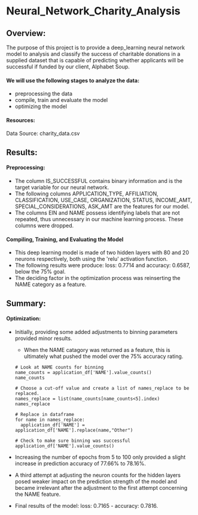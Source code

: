 # Neural_Network_Charity_Analysis

## Overview:
The purpose of this project is to provide a deep_learning neural network model to analysis and classify the success of charitable donations in a supplied dataset that is capable of predicting whether applicants will be successful if funded by our client, Alphabet Soup.

#### We will use the following stages to analyze the data:
- preprocessing the data
- compile, train and evaluate the model
- optimizing the model

#### Resources:
Data Source: charity_data.csv

## Results:

#### Preprocessing:
- The column IS_SUCCESSFUL contains binary information and is the target variable for our neural network.
- The following columns APPLICATION_TYPE, AFFILIATION, CLASSIFICATION, USE_CASE, ORGANIZATION, STATUS, INCOME_AMT, SPECIAL_CONSIDERATIONS, ASK_AMT are the features for our model.
- The columns EIN  and NAME possess identifying labels that are not repeated, thus unnecessary in our machine learning process. These columns were dropped.

#### Compiling, Training, and Evaluating the Model
- This deep learning model is made of two hidden layers with 80 and 20 neurons respectively, both using the 'relu' activation function.
- The following results were produce: loss: 0.7714 and accuracy: 0.6587, below the 75% goal.
- The deciding factor in the optimization process was reinserting the NAME category as a feature.

## Summary:

#### Optimization:
- Initially, providing some added adjustments to binning parameters provided minor results.
  - When the NAME catagory was returned as a feature, this is ultimately what pushed the model over the 75% accuracy rating.
  
  ```
  # Look at NAME counts for binning
  name_counts = application_df['NAME'].value_counts()
  name_counts
  
  # Choose a cut-off value and create a list of names_replace to be replaced.
  names_replace = list(name_counts[name_counts<5].index)
  names_replace

  # Replace in dataframe
  for name in names_replace:
    application_df['NAME'] = application_df['NAME'].replace(name,"Other")

  # Check to make sure binning was successful
  application_df['NAME'].value_counts()
  ```

- Increasing the number of epochs from 5 to 100 only provided a slight increase in prediction accuracy of 77.66% to 78.16%.
- A third attempt at adjusting the neuron counts for the hidden layers posed weaker impact on the prediction strength of the model and became irrelevant after the adjustment to the first attempt concerning the NAME feature.
- Final results of the model: loss: 0.7165 - accuracy: 0.7816.

